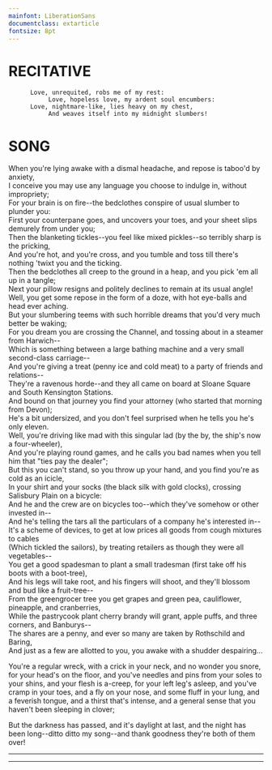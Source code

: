 ```yaml
---
mainfont: LiberationSans
documentclass: extarticle
fontsize: 8pt
---
```


# RECITATIVE
          Love, unrequited, robs me of my rest:
               Love, hopeless love, my ardent soul encumbers:
          Love, nightmare-like, lies heavy on my chest,
               And weaves itself into my midnight slumbers!

# SONG

When you're lying awake with a dismal headache, and repose is taboo'd by anxiety,  
I conceive you may use any language you choose to indulge in, without impropriety;  
For your brain is on fire--the bedclothes conspire of usual slumber to plunder you:  
First your counterpane goes, and uncovers your toes, and your sheet slips demurely from under you;  
Then the blanketing tickles--you feel like mixed pickles--so terribly sharp is the pricking,  
And you're hot, and you're cross, and you tumble and toss till there's nothing 'twixt you and the ticking.  
Then the bedclothes all creep to the ground in a heap, and you pick 'em all up in a tangle;  
Next your pillow resigns and politely declines to remain at its usual angle!  
Well, you get some repose in the form of a doze, with hot eye-balls and head ever aching.  
But your slumbering teems with such horrible dreams that you'd very much better be waking;  
For you dream you are crossing the Channel, and tossing about in a steamer from Harwich--  
Which is something between a large bathing machine and a very small second-class carriage--  
And you're giving a treat (penny ice and cold meat) to a party of friends and relations--  
They're a ravenous horde--and they all came on board at Sloane Square and South Kensington Stations.  
And bound on that journey you find your attorney (who started that morning from Devon);  
He's a bit undersized, and you don't feel surprised when he tells you he's only eleven.  
Well, you're driving like mad with this singular lad (by the by, the ship's now a four-wheeler),  
And you're playing round games, and he calls you bad names when you tell him that "ties pay the dealer";  
But this you can't stand, so you throw up your hand, and you find you're as cold as an icicle,  
In your shirt and your socks (the black silk with gold clocks), crossing Salisbury Plain on a bicycle:  
And he and the crew are on bicycles too--which they've somehow or other invested in--  
And he's telling the tars all the particulars of a company he's interested in--  
It's a scheme of devices, to get at low prices all goods from cough mixtures to cables  
(Which tickled the sailors), by treating retailers as though they were all vegetables--  
You get a good spadesman to plant a small tradesman (first take off his boots with a boot-tree),  
And his legs will take root, and his fingers will shoot, and they'll blossom and bud like a fruit-tree--  
From the greengrocer tree you get grapes and green pea, cauliflower, pineapple, and cranberries,  
While the pastrycook plant cherry brandy will grant, apple puffs, and three corners, and Banburys--  
The shares are a penny, and ever so many are taken by Rothschild and Baring,  
And just as a few are allotted to you, you awake with a shudder despairing...

You're a regular wreck, with a crick in your neck, and no wonder you snore, for your head's on the floor, and you've needles and pins from your soles to your shins, and your flesh is a-creep, for your left leg's asleep, and you've cramp in your toes, and a fly on your nose, and some fluff in your lung, and a feverish tongue, and a thirst that's intense, and a general sense that you haven't been sleeping in clover;

But the darkness has passed, and it's daylight at last, and the night has been long--ditto ditto my song--and thank goodness they're both of them over!

---

---
